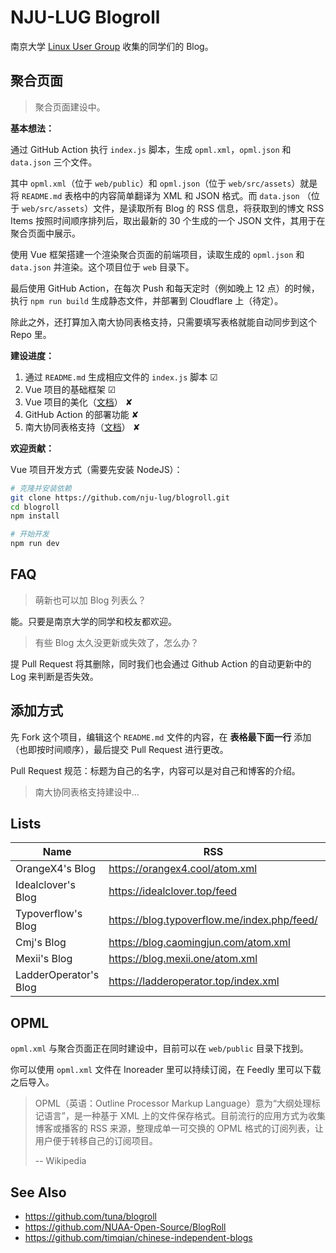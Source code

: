 # NJU-LUG Blogroll

南京大学 [Linux User Group](https://git.nju.edu.cn/nju-lug/lug-introduction) 收集的同学们的 Blog。


## 聚合页面

> 聚合页面建设中。

**基本想法：**

通过 GitHub Action 执行 `index.js` 脚本，生成 `opml.xml`，`opml.json` 和 `data.json` 三个文件。

其中 `opml.xml`（位于 `web/public`）和 `opml.json`（位于 `web/src/assets`）就是将 `README.md` 表格中的内容简单翻译为 XML 和 JSON 格式。而 `data.json` （位于 `web/src/assets`）文件，是读取所有 Blog 的 RSS 信息，将获取到的博文 RSS Items 按照时间顺序排列后，取出最新的 30 个生成的一个 JSON 文件，其用于在聚合页面中展示。

使用 Vue 框架搭建一个渲染聚合页面的前端项目，读取生成的 `opml.json` 和 `data.json` 并渲染。这个项目位于 `web` 目录下。

最后使用 GitHub Action，在每次 Push 和每天定时（例如晚上 12 点）的时候，执行 `npm run build` 生成静态文件，并部署到 Cloudflare 上（待定）。

除此之外，还打算加入南大协同表格支持，只需要填写表格就能自动同步到这个 Repo 里。

**建设进度：**

1. 通过 `README.md` 生成相应文件的 `index.js` 脚本 ☑
2. Vue 项目的基础框架 ☑
3. Vue 项目的美化（[文档](https://staging-cn.vuejs.org/guide/introduction.html)） ✘
4. GitHub Action 的部署功能 ✘
5. 南大协同表格支持（[文档](https://seatable.github.io/seatable-scripts-cn/)） ✘

**欢迎贡献：**

Vue 项目开发方式（需要先安装 NodeJS）：

```sh
# 克隆并安装依赖
git clone https://github.com/nju-lug/blogroll.git
cd blogroll
npm install

# 开始开发
npm run dev
```


## FAQ

> 萌新也可以加 Blog 列表么？

能。只要是南京大学的同学和校友都欢迎。

> 有些 Blog 太久没更新或失效了，怎么办？

提 Pull Request 将其删除，同时我们也会通过 Github Action 的自动更新中的 Log 来判断是否失效。


## 添加方式

先 Fork 这个项目，编辑这个 `README.md` 文件的内容，在 **表格最下面一行** 添加（也即按时间顺序），最后提交 Pull Request 进行更改。

Pull Request 规范：标题为自己的名字，内容可以是对自己和博客的介绍。

> 南大协同表格支持建设中...


## Lists

| Name | RSS | HTML |
| --   | --  | --   |
| OrangeX4's Blog | https://orangex4.cool/atom.xml | https://orangex4.cool/ |
| Idealclover's Blog | https://idealclover.top/feed | https://idealclover.top/ |
| Typoverflow's Blog | https://blog.typoverflow.me/index.php/feed/ | https://blog.typoverflow.me/ |
| Cmj's Blog | https://blog.caomingjun.com/atom.xml | https://blog.caomingjun.com/ |
| Mexii's Blog | https://blog.mexii.one/atom.xml | https://blog.mexii.one/ |
| LadderOperator's Blog | https://ladderoperator.top/index.xml | https://ladderoperator.top |


## OPML

`opml.xml` 与聚合页面正在同时建设中，目前可以在 `web/public` 目录下找到。

你可以使用 `opml.xml` 文件在 Inoreader 里可以持续订阅，在 Feedly 里可以下载之后导入。

> OPML（英语：Outline Processor Markup Language）意为“大纲处理标记语言”，是一种基于 XML 上的文件保存格式。目前流行的应用方式为收集博客或播客的 RSS 来源，整理成单一可交换的 OPML 格式的订阅列表，让用户便于转移自己的订阅项目。
>
> -- Wikipedia

## See Also

- https://github.com/tuna/blogroll
- https://github.com/NUAA-Open-Source/BlogRoll
- https://github.com/timqian/chinese-independent-blogs
